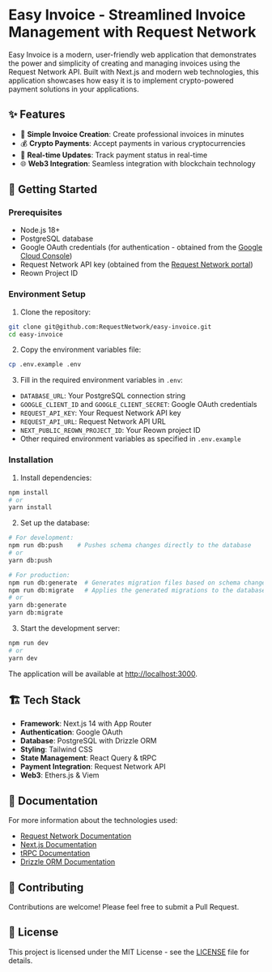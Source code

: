 # Easy Invoice - Streamlined Invoice Management with Request Network

Easy Invoice is a modern, user-friendly web application that demonstrates the power and simplicity of creating and managing invoices using the Request Network API. Built with Next.js and modern web technologies, this application showcases how easy it is to implement crypto-powered payment solutions in your applications.

## ✨ Features

- 🧾 **Simple Invoice Creation**: Create professional invoices in minutes
- 💰 **Crypto Payments**: Accept payments in various cryptocurrencies
- 🔄 **Real-time Updates**: Track payment status in real-time
- 🌐 **Web3 Integration**: Seamless integration with blockchain technology

## 🚀 Getting Started

### Prerequisites

- Node.js 18+
- PostgreSQL database
- Google OAuth credentials (for authentication - obtained from the [Google Cloud Console](https://console.cloud.google.com/apis/credentials))
- Request Network API key (obtained from the [Request Network portal](https://portal.request.network/))
- Reown Project ID

### Environment Setup

1. Clone the repository:

```bash
git clone git@github.com:RequestNetwork/easy-invoice.git
cd easy-invoice
```

2. Copy the environment variables file:

```bash
cp .env.example .env
```

3. Fill in the required environment variables in `.env`:

- `DATABASE_URL`: Your PostgreSQL connection string
- `GOOGLE_CLIENT_ID` and `GOOGLE_CLIENT_SECRET`: Google OAuth credentials
- `REQUEST_API_KEY`: Your Request Network API key
- `REQUEST_API_URL`: Request Network API URL
- `NEXT_PUBLIC_REOWN_PROJECT_ID`: Your Reown project ID
- Other required environment variables as specified in `.env.example`

### Installation

1. Install dependencies:

```bash
npm install
# or
yarn install
```

2. Set up the database:

```bash
# For development:
npm run db:push    # Pushes schema changes directly to the database
# or
yarn db:push

# For production:
npm run db:generate  # Generates migration files based on schema changes
npm run db:migrate   # Applies the generated migrations to the database
# or
yarn db:generate
yarn db:migrate
```

3. Start the development server:

```bash
npm run dev
# or
yarn dev
```

The application will be available at [http://localhost:3000](http://localhost:3000).

## 🏗️ Tech Stack

- **Framework**: Next.js 14 with App Router
- **Authentication**: Google OAuth
- **Database**: PostgreSQL with Drizzle ORM
- **Styling**: Tailwind CSS
- **State Management**: React Query & tRPC
- **Payment Integration**: Request Network API
- **Web3**: Ethers.js & Viem

## 📖 Documentation

For more information about the technologies used:

- [Request Network Documentation](https://docs.request.network/)
- [Next.js Documentation](https://nextjs.org/docs)
- [tRPC Documentation](https://trpc.io/)
- [Drizzle ORM Documentation](https://orm.drizzle.team/)

## 🤝 Contributing

Contributions are welcome! Please feel free to submit a Pull Request.

## 📝 License

This project is licensed under the MIT License - see the [LICENSE](LICENSE) file for details.
